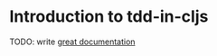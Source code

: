 # Introduction to tdd-in-cljs

TODO: write [great documentation](http://jacobian.org/writing/what-to-write/)
